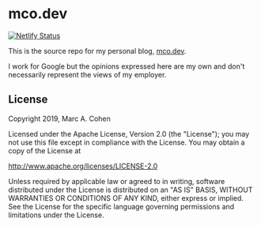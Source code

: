 # mco.dev

[![Netlify Status](https://api.netlify.com/api/v1/badges/f1ea96ef-f6de-4667-a500-109e34bb0cc7/deploy-status)](https://app.netlify.com/sites/mco-dev/deploys)

This is the source repo for my personal blog,
[mco.dev](https://mco.dev).

I work for Google but the opinions expressed here are my own and don't necessarily represent the views of my employer.

## License

Copyright 2019, Marc A. Cohen

Licensed under the Apache License, Version 2.0 (the "License"); you may not use this file except in compliance with the License. You may obtain a copy of the License at

http://www.apache.org/licenses/LICENSE-2.0

Unless required by applicable law or agreed to in writing, software distributed under the License is distributed on an "AS IS" BASIS, WITHOUT WARRANTIES OR CONDITIONS OF ANY KIND, either express or implied. See the License for the specific language governing permissions and limitations under the License.
